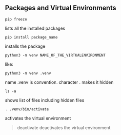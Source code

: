## Packages and Virtual Environments

```
pip freeze
```
lists all the installed packages  

```
pip install package_name
```
installs the package  

```
python3 -m venv NAME_OF_THE_VIRTUALENVIRONMENT
```
like:
```
python3 -m venv .venv
```
name .venv is convention. character . makes it hidden  

```
ls -a
```
shows list of files including hidden files  

```
. .venv/bin/activate
```
activates the virtual environment

> deactivate
deactivates the virtual environment
